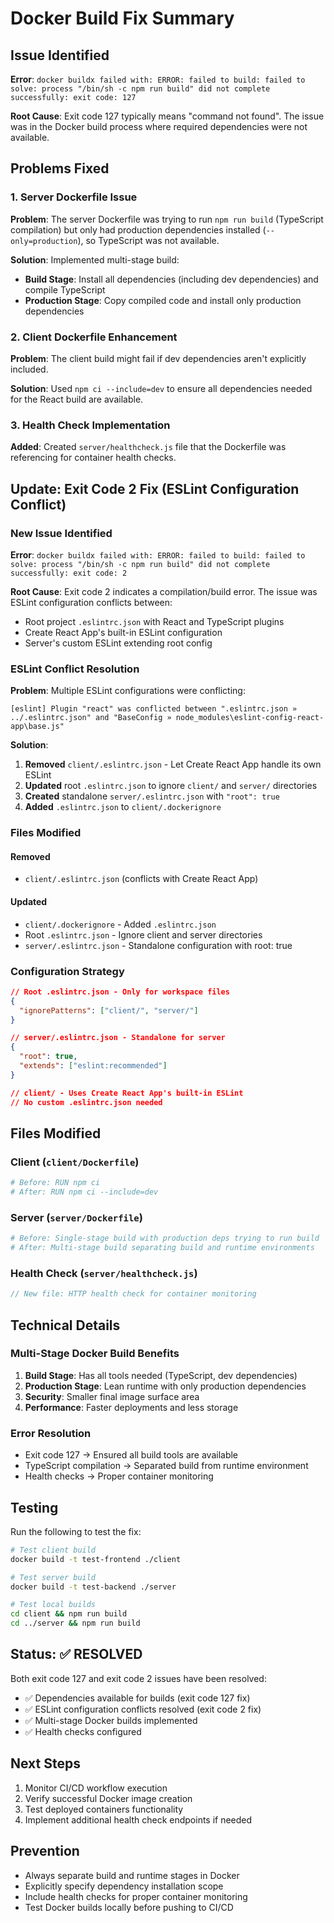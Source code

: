 # Docker Build Fix Summary

## Issue Identified
**Error**: `docker buildx failed with: ERROR: failed to build: failed to solve: process "/bin/sh -c npm run build" did not complete successfully: exit code: 127`

**Root Cause**: Exit code 127 typically means "command not found". The issue was in the Docker build process where required dependencies were not available.

## Problems Fixed

### 1. Server Dockerfile Issue
**Problem**: The server Dockerfile was trying to run `npm run build` (TypeScript compilation) but only had production dependencies installed (`--only=production`), so TypeScript was not available.

**Solution**: Implemented multi-stage build:
- **Build Stage**: Install all dependencies (including dev dependencies) and compile TypeScript
- **Production Stage**: Copy compiled code and install only production dependencies

### 2. Client Dockerfile Enhancement
**Problem**: The client build might fail if dev dependencies aren't explicitly included.

**Solution**: Used `npm ci --include=dev` to ensure all dependencies needed for the React build are available.

### 3. Health Check Implementation
**Added**: Created `server/healthcheck.js` file that the Dockerfile was referencing for container health checks.

## Update: Exit Code 2 Fix (ESLint Configuration Conflict)

### New Issue Identified
**Error**: `docker buildx failed with: ERROR: failed to build: failed to solve: process "/bin/sh -c npm run build" did not complete successfully: exit code: 2`

**Root Cause**: Exit code 2 indicates a compilation/build error. The issue was ESLint configuration conflicts between:
- Root project `.eslintrc.json` with React and TypeScript plugins
- Create React App's built-in ESLint configuration
- Server's custom ESLint extending root config

### ESLint Conflict Resolution

**Problem**: Multiple ESLint configurations were conflicting:
```
[eslint] Plugin "react" was conflicted between ".eslintrc.json » ../.eslintrc.json" and "BaseConfig » node_modules\eslint-config-react-app\base.js"
```

**Solution**: 
1. **Removed** `client/.eslintrc.json` - Let Create React App handle its own ESLint
2. **Updated** root `.eslintrc.json` to ignore `client/` and `server/` directories
3. **Created** standalone `server/.eslintrc.json` with `"root": true`
4. **Added** `.eslintrc.json` to `client/.dockerignore`

### Files Modified

#### Removed
- `client/.eslintrc.json` (conflicts with Create React App)

#### Updated
- `client/.dockerignore` - Added `.eslintrc.json`
- Root `.eslintrc.json` - Ignore client and server directories
- `server/.eslintrc.json` - Standalone configuration with root: true

### Configuration Strategy

```json
// Root .eslintrc.json - Only for workspace files
{
  "ignorePatterns": ["client/", "server/"]
}

// server/.eslintrc.json - Standalone for server
{
  "root": true,
  "extends": ["eslint:recommended"]
}

// client/ - Uses Create React App's built-in ESLint
// No custom .eslintrc.json needed
```

## Files Modified

### Client (`client/Dockerfile`)
```dockerfile
# Before: RUN npm ci
# After: RUN npm ci --include=dev
```

### Server (`server/Dockerfile`)
```dockerfile
# Before: Single-stage build with production deps trying to run build
# After: Multi-stage build separating build and runtime environments
```

### Health Check (`server/healthcheck.js`)
```javascript
// New file: HTTP health check for container monitoring
```

## Technical Details

### Multi-Stage Docker Build Benefits
1. **Build Stage**: Has all tools needed (TypeScript, dev dependencies)
2. **Production Stage**: Lean runtime with only production dependencies
3. **Security**: Smaller final image surface area
4. **Performance**: Faster deployments and less storage

### Error Resolution
- Exit code 127 → Ensured all build tools are available
- TypeScript compilation → Separated build from runtime environment
- Health checks → Proper container monitoring

## Testing
Run the following to test the fix:
```bash
# Test client build
docker build -t test-frontend ./client

# Test server build  
docker build -t test-backend ./server

# Test local builds
cd client && npm run build
cd ../server && npm run build
```

## Status: ✅ RESOLVED
Both exit code 127 and exit code 2 issues have been resolved:
- ✅ Dependencies available for builds (exit code 127 fix)
- ✅ ESLint configuration conflicts resolved (exit code 2 fix)
- ✅ Multi-stage Docker builds implemented
- ✅ Health checks configured

## Next Steps
1. Monitor CI/CD workflow execution
2. Verify successful Docker image creation
3. Test deployed containers functionality
4. Implement additional health check endpoints if needed

## Prevention
- Always separate build and runtime stages in Docker
- Explicitly specify dependency installation scope
- Include health checks for proper container monitoring
- Test Docker builds locally before pushing to CI/CD
